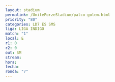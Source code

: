 ```yaml
---
layout: stadium
permalink: /UniteForzeStadium/palco-golem.html
priority: "80"
categories: LD7 ES SMS
liga: LIGA INDIGO
match: "1"
local: E
r1: 0
r2: 0
out: SM
stream: 
hora: 
fecha: 
ronda: "7"
---
```

